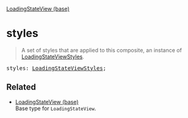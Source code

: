 [LoadingStateView (base)](LoadingStateView_base.md)

# styles

> A set of styles that are applied to this composite, an instance of [LoadingStateViewStyles](LoadingStateViewStyles.md).

<pre class="docgen_signature">styles: <a href="LoadingStateViewStyles.md">LoadingStateViewStyles</a>;</pre>

## Related

- [<!--{ref:type}-->LoadingStateView (base)](LoadingStateView_base.md) \
    Base type for `LoadingStateView`.
